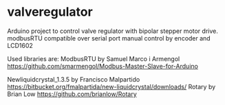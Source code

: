 # valveregulator
Arduino project to control valve regulator with bipolar stepper motor drive.
modbusRTU compatible over serial port
manual control by encoder and LCD1602

Used libraries are:
ModbusRTU by  	Samuel Marco i Armengol
                https://github.com/smarmengol/Modbus-Master-Slave-for-Arduino
               
Newliquidcrystal_1.3.5 by Francisco Malpartido               
                https://bitbucket.org/fmalpartida/new-liquidcrystal/downloads/
Rotary by Brian Low
                https://github.com/brianlow/Rotary
                
                
              
